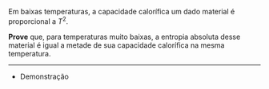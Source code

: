 Em baixas temperaturas, a capacidade calorífica um dado material é proporcional a $T^2$. 

**Prove** que, para temperaturas muito baixas, a entropia absoluta desse material é igual a metade de sua capacidade calorífica na mesma temperatura.

---

- Demonstração
